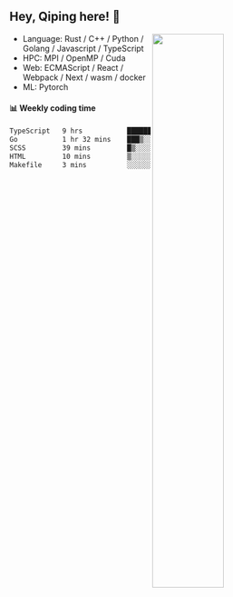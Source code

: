 

## Hey, Qiping here! :wave:

[<img align="right" width="50%" src="https://github-readme-stats.vercel.app/api?username=ppppqp&theme=dark&show_icons=true">](https://metrics.lecoq.io/ppppqp?template=classic)



-   Language: Rust / C++ / Python / Golang / Javascript / TypeScript
-   HPC: MPI / OpenMP / Cuda
-   Web: ECMAScript / React / Webpack / Next / wasm / docker
-   ML: Pytorch



#### :bar_chart: Weekly coding time

<!--START_SECTION:waka-->

```txt
TypeScript   9 hrs           ███████████████████▓░░░░░   78.25 %
Go           1 hr 32 mins    ███▒░░░░░░░░░░░░░░░░░░░░░   13.45 %
SCSS         39 mins         █▒░░░░░░░░░░░░░░░░░░░░░░░   05.66 %
HTML         10 mins         ▒░░░░░░░░░░░░░░░░░░░░░░░░   01.55 %
Makefile     3 mins          ░░░░░░░░░░░░░░░░░░░░░░░░░   00.46 %
```

<!--END_SECTION:waka-->
